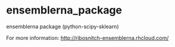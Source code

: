 # ensemblerna_package
ensemblerna package (python-scipy-sklearn)

For more information:
http://ribosnitch-ensemblerna.rhcloud.com/
